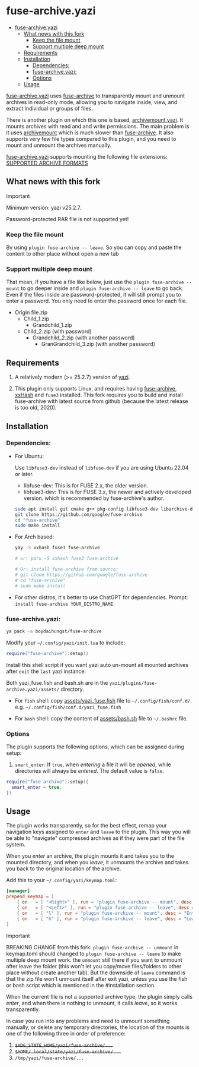 # fuse-archive.yazi

<!--toc:start-->

- [fuse-archive.yazi](#fuse-archiveyazi)
  - [What news with this fork](#what-news-with-this-fork)
    - [Keep the file mount](#keep-the-file-mount)
    - [Support multiple deep mount](#support-multiple-deep-mount)
  - [Requirements](#requirements)
  - [Installation](#installation)
    - [Dependencies:](#dependencies)
    - [fuse-archive.yazi:](#fuse-archiveyazi)
    - [Options](#options)
  - [Usage](#usage)
  <!--toc:end-->

<!--toc:start-->

[fuse-archive.yazi](https://github.com/boydaihungst/fuse-archive.yazi)
uses [fuse-archive](https://github.com/google/fuse-archive) to
transparently mount and unmount archives in read-only mode, allowing you to
navigate inside, view, and extract individual or groups of files.

There is another plugin on which this one is based,
[archivemount.yazi](https://github.com/AnirudhG07/archivemount.yazi). It
mounts archives with read and and write permissions. The main problem is it uses
[archivemount](https://github.com/cybernoid/archivemount) which is much slower
than [fuse-archive](https://github.com/google/fuse-archive).
It also supports very few file types compared to this plugin, and you need to
mount and unmount the archives manually.

[fuse-archive.yazi](https://github.com/boydaihungst/fuse-archive.yazi) supports mounting the following file extensions: [SUPPORTED ARCHIVE FORMATS](https://github.com/google/fuse-archive?tab=readme-ov-file#archive-formats)

## What news with this fork

> [!IMPORTANT]
> Minimum version: yazi v25.2.7.
> 
> Password-protected RAR file is not supported yet!

### Keep the file mount

By using `plugin fuse-archive -- leave`. So you can copy and paste
the content to other place without open a new tab

### Support multiple deep mount

That mean, if you have a file like below,
just use the `plugin fuse-archive -- mount` to go deeper inside
and `plugin fuse-archive -- leave` to go back. Even if the files inside are password-protected,
it will still prompt you to enter a password. You only need to enter the password once for each file.

- Origin file.zip
  - Child_1.zip
    - Grandchild_1.zip
  - Child_2.zip (with password)
    - Grandchild_2.zip (with another password)
      - GranGrandchild_3.zip (with another password)

## Requirements

1. A relatively modern (>= 25.2.7) version of
   [yazi](https://github.com/sxyazi/yazi).

2. This plugin only supports Linux, and requires having
   [fuse-archive](https://github.com/google/fuse-archive), [xxHash](https://github.com/Cyan4973/xxHash) and `fuse3`
   installed. This fork requires you to build and install fuse-archive with latest
   source from github (because the latest release is too old, 2020).

## Installation

### Dependencies:

- For Ubuntu:

  Use `libfuse3-dev` instead of `libfuse-dev` if you are using Ubuntu 22.04 or later.

  - libfuse-dev: This is for FUSE 2.x, the older version.
  - libfuse3-dev: This is for FUSE 3.x, the newer and actively developed version.
    which is recommended by fuse-archive's author.

  ```sh
  sudo apt install git cmake g++ pkg-config libfuse3-dev libarchive-dev libboost-all-dev xxhash fuse3
  git clone https://github.com/google/fuse-archive
  cd "fuse-archive"
  sudo make install
  ```

- For Arch based:

  ```sh
  yay -S xxhash fuse3 fuse-archive

  # or: paru -S xxhash fuse3 fuse-archive

  # Or: install fuse-archive from source:
  # git clone https://github.com/google/fuse-archive
  # cd "fuse-archive"
  # sudo make install
  ```

- For other distros, it's better to use ChatGPT for dependencies. Prompt: `install fuse-archive YOUR_DISTRO_NAME`.

### fuse-archive.yazi:

```sh
ya pack -a boydaihungst/fuse-archive
```

Modify your `~/.config/yazi/init.lua` to include:

```lua
require("fuse-archive"):setup()
```

Install this shell script if you want yazi auto un-mount all mounted archives after `exit` the `last`
yazi instance:

Both yazi_fuse.fish and bash.sh are in the `yazi/plugins/fuse-archive.yazi/assets/` directory.

- For `fish` shell: copy [assets/yazi_fuse.fish](./assets/yazi_fuse.fish) file to `~/.config/fish/conf.d/`.
  e.g. `~/.config/fish/conf.d/yazi_fuse.fish`

- For `bash` shell: copy the content of [assets/bash.sh](./assets/bash.sh) file to `~/.bashrc` file.

### Options

The plugin supports the following options, which can be assigned during setup:

1. `smart_enter`: If `true`, when _entering_ a file it will be _opened_, while
   directories will always be _entered_. The default value is `false`.

```lua
require("fuse-archive"):setup({
  smart_enter = true,
})
```

## Usage

The plugin works transparently, so for the best effect, remap your navigation
keys assigned to `enter` and `leave` to the plugin. This way you will be able
to "navigate" compressed archives as if they were part of the file system.

When you _enter_ an archive, the plugin mounts it and takes you to the mounted
directory, and when you _leave_, it unmounts the archive and takes you back to
the original location of the archive.

Add this to your `~/.config/yazi/keymap.toml`:

```toml
[manager]
prepend_keymap = [
    { on   = [ "<Right>" ], run = "plugin fuse-archive -- mount", desc = "Enter or Mount selected archive" },
    { on   = [ "<Left>" ], run = "plugin fuse-archive -- leave", desc = "Leave selected archive without unmount it" },
    { on   = [ "l" ], run = "plugin fuse-archive -- mount", desc = "Enter or Mount selected archive" },
    { on   = [ "h" ], run = "plugin fuse-archive -- leave", desc = "Leave selected archive without unmount it" },
]
```

> [!IMPORTANT]
> BREAKING CHANGE from this fork: `plugin fuse-archive -- unmount` in
> keymap.toml should changed to `plugin fuse-archive -- leave`
> to make multiple deep mount work. the
> `unmount` still there if you want to unmount after leave the folder
> (this won't let you copy/move files/folders to other place without create another
> tab). But the downside of `leave` command is that the zip file won't unmount
> itself after exit yazi, unless you use the fish or bash script which is mentioned in the #installation section.

When the current file is not a supported archive type, the plugin simply calls
_enter_, and when there is nothing to unmount, it calls _leave_, so it works
transparently.

In case you run into any problems and need to unmount something manually, or
delete any temporary directories, the location of the mounts is one of the
following three in order of preference:

1. ~~`$XDG_STATE_HOME/yazi/fuse-archive/...`~~
2. ~~`$HOME/.local/state/yazi/fuse-archive/...`~~
3. `/tmp/yazi/fuse-archive/...`
